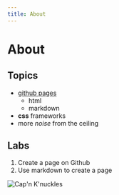 ```yaml
---
title: About
---
```

# About
## Topics

* [github pages](http://github.com)
	* html
	* markdown
* __css__ frameworks
* more _noise_ from the ceiling

## Labs

1. Create a page on Github
1. Use markdown to create a page

![Cap'n K'nuckles](http://fc09.deviantart.net/fs46/i/2009/216/8/c/Cap__n_K__nuckles_by_brucethebandit.jpg)